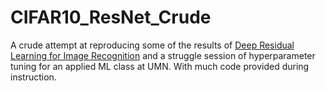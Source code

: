 # CIFAR10_ResNet_Crude

A crude attempt at reproducing some of the results of [Deep Residual Learning for Image Recognition](https://arxiv.org/pdf/1512.03385.pdf) and a struggle session of hyperparameter tuning for an applied ML class at UMN. With much code provided during instruction.
